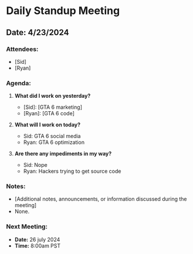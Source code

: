 # Daily Standup Meeting

## Date: 4/23/2024

### Attendees:
- [Sid]
- [Ryan]

### Agenda:
1. **What did I work on yesterday?**
   - [Sid]: [GTA 6 marketing]
   - [Ryan]: [GTA 6 code]


2. **What will I work on today?**
   - Sid: GTA 6 social media
   - Ryan: GTA 6 optimization

3. **Are there any impediments in my way?**
   - Sid: Nope
   - Ryan: Hackers trying to get source code

### Notes:
- [Additional notes, announcements, or information discussed during the meeting]
- None.

### Next Meeting:
- **Date:** 26 july 2024
- **Time:** 8:00am PST

